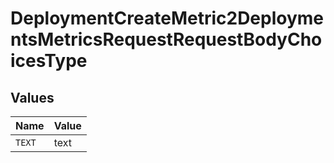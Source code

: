 # DeploymentCreateMetric2DeploymentsMetricsRequestRequestBodyChoicesType


## Values

| Name   | Value  |
| ------ | ------ |
| `TEXT` | text   |